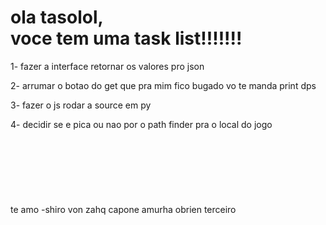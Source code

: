 

<h1>ola tasolol, <br>voce tem uma task list!!!!!!!</h1>

1- fazer a interface retornar os valores pro json<br>

2- arrumar o botao do get que pra mim fico bugado vo te manda print dps<br>

3- fazer o js rodar a source em py<br>

4- decidir se e pica ou nao por o path finder pra o local do jogo<br><br><br><br><br><br><br><br>
te amo -shiro von zahq capone amurha obrien terceiro 
